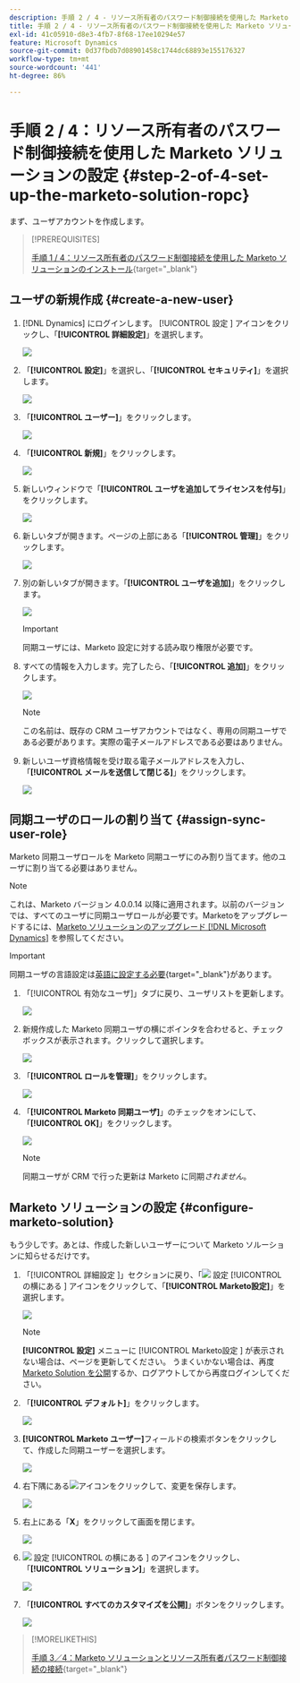 ```yaml
---
description: 手順 2 / 4 - リソース所有者のパスワード制御接続を使用した Marketo ソリューションの設定 - Marketo ドキュメント - 製品ドキュメント
title: 手順 2 / 4 - リソース所有者のパスワード制御接続を使用した Marketo ソリューションの設定
exl-id: 41c05910-d8e3-4fb7-8f68-17ee10294e57
feature: Microsoft Dynamics
source-git-commit: 0d37fbdb7d08901458c1744dc68893e155176327
workflow-type: tm+mt
source-wordcount: '441'
ht-degree: 86%

---
```


# 手順 2 / 4：リソース所有者のパスワード制御接続を使用した Marketo ソリューションの設定 {#step-2-of-4-set-up-the-marketo-solution-ropc}

まず、ユーザアカウントを作成します。

>[!PREREQUISITES]
>
>[手順 1 / 4：リソース所有者のパスワード制御接続を使用した Marketo ソリューションのインストール](/help/marketo/product-docs/crm-sync/microsoft-dynamics-sync/sync-setup/microsoft-dynamics-365-with-ropc-connection/step-1-of-4-install.md){target="_blank"}

## ユーザの新規作成 {#create-a-new-user}

1. [!DNL Dynamics] にログインします。 [!UICONTROL  設定 ] アイコンをクリックし、「**[!UICONTROL 詳細設定]**」を選択します。

   ![](assets/one.png)

1. 「**[!UICONTROL 設定]**」を選択し、「**[!UICONTROL セキュリティ]**」を選択します。

   ![](assets/two.png)

1. 「**[!UICONTROL ユーザー]**」をクリックします。

   ![](assets/three.png)

1. 「**[!UICONTROL 新規]**」をクリックします。

   ![](assets/four.png)

1. 新しいウィンドウで「**[!UICONTROL ユーザを追加してライセンスを付与]**」をクリックします。

   ![](assets/five.png)

1. 新しいタブが開きます。ページの上部にある「**[!UICONTROL 管理]**」をクリックします。

   ![](assets/six.png)

1. 別の新しいタブが開きます。「**[!UICONTROL ユーザを追加]**」をクリックします。

   ![](assets/seven.png)

   >[!IMPORTANT]
   >
   >同期ユーザには、Marketo 設定に対する読み取り権限が必要です。

1. すべての情報を入力します。完了したら、「**[!UICONTROL 追加]**」をクリックします。

   ![](assets/eight.png)

   >[!NOTE]
   >
   >この名前は、既存の CRM ユーザアカウントではなく、専用の同期ユーザである必要があります。実際の電子メールアドレスである必要はありません。

1. 新しいユーザ資格情報を受け取る電子メールアドレスを入力し、「**[!UICONTROL メールを送信して閉じる]**」をクリックします。

   ![](assets/nine.png)

## 同期ユーザのロールの割り当て {#assign-sync-user-role}

Marketo 同期ユーザロールを Marketo 同期ユーザにのみ割り当てます。他のユーザに割り当てる必要はありません。

>[!NOTE]
>
>これは、Marketo バージョン 4.0.0.14 以降に適用されます。以前のバージョンでは、すべてのユーザに同期ユーザロールが必要です。Marketoをアップグレードするには、[Marketo ソリューションのアップグレード  [!DNL Microsoft Dynamics]](/help/marketo/product-docs/crm-sync/microsoft-dynamics-sync/sync-setup/update-the-marketo-solution-for-microsoft-dynamics.md) を参照してください。

>[!IMPORTANT]
>
>同期ユーザの言語設定は[英語に設定する必要](https://learn.microsoft.com/ja-jp/power-platform/admin/enable-languages){target="_blank"}があります。

1. 「[!UICONTROL 有効なユーザ]」タブに戻り、ユーザリストを更新します。

   ![](assets/ten.png)

1. 新規作成した Marketo 同期ユーザの横にポインタを合わせると、チェックボックスが表示されます。クリックして選択します。

   ![](assets/eleven.png)

1. 「**[!UICONTROL ロールを管理]**」をクリックします。

   ![](assets/twelve.png)

1. 「**[!UICONTROL Marketo 同期ユーザ]**」のチェックをオンにして、「**[!UICONTROL OK]**」をクリックします。

   ![](assets/thirteen.png)

   >[!NOTE]
   >
   >同期ユーザが CRM で行った更新は Marketo に同期&#x200B;_されません_。

## Marketo ソリューションの設定 {#configure-marketo-solution}

もう少しです。あとは、作成した新しいユーザーについて Marketo ソルーションに知らせるだけです。

1. 「[!UICONTROL  詳細設定 ]」セクションに戻り、「![](assets/image2015-5-13-15-3a49-3a19.png) 設定 [!UICONTROL  の横にある ] アイコンをクリックして、「**[!UICONTROL Marketo設定]**」を選択します。

   ![](assets/fourteen.png)

   >[!NOTE]
   >
   >**[!UICONTROL 設定]** メニューに [!UICONTROL Marketo設定 ] が表示されない場合は、ページを更新してください。 うまくいかない場合は、再度 [Marketo Solution を公開](/help/marketo/product-docs/crm-sync/microsoft-dynamics-sync/sync-setup/microsoft-dynamics-365-with-ropc-connection/step-1-of-4-install.md)するか、ログアウトしてから再度ログインしてください。

1. 「**[!UICONTROL デフォルト]**」をクリックします。

   ![](assets/fifteen.png)

1. **[!UICONTROL Marketo ユーザー]**&#x200B;フィールドの検索ボタンをクリックして、作成した同期ユーザーを選択します。

   ![](assets/sixteen.png)

1. 右下隅にある![](assets/image2015-3-13-15-3a10-3a11.png)アイコンをクリックして、変更を保存します。

   ![](assets/image2015-3-13-15-3a3-3a3.png)

1. 右上にある「**X**」をクリックして画面を閉じます。

   ![](assets/seventeen.png)

1. ![](assets/image2015-5-13-15-3a49-3a19-1.png) 設定 [!UICONTROL  の横にある ] のアイコンをクリックし、「**[!UICONTROL ソリューション]**」を選択します。

   ![](assets/eighteen.png)

1. 「**[!UICONTROL すべてのカスタマイズを公開]**」ボタンをクリックします。

   ![](assets/nineteen.png)

>[!MORELIKETHIS]
>
>[手順 3／4：Marketo ソリューションとリソース所有者パスワード制御接続の接続](/help/marketo/product-docs/crm-sync/microsoft-dynamics-sync/sync-setup/microsoft-dynamics-365-with-ropc-connection/step-3-of-4-set-up.md){target="_blank"}
